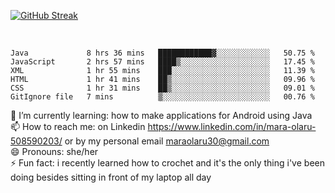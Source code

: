 

 <!--<img align="center" src="https://github-readme-stats.vercel.app/api?username=MaraxD&theme=github_dark&show_icons=true&count_private=true"/>-->
[![GitHub Streak](http://github-readme-streak-stats.herokuapp.com?user=MaraxD&theme=tokyonight_duo&align=center)](https://git.io/streak-stats)
 
 
 <br/>

<!--START_SECTION:waka-->

```text
Java             8 hrs 36 mins   ████████████▓░░░░░░░░░░░░   50.75 %
JavaScript       2 hrs 57 mins   ████▒░░░░░░░░░░░░░░░░░░░░   17.45 %
XML              1 hr 55 mins    ███░░░░░░░░░░░░░░░░░░░░░░   11.39 %
HTML             1 hr 41 mins    ██▒░░░░░░░░░░░░░░░░░░░░░░   09.96 %
CSS              1 hr 31 mins    ██▒░░░░░░░░░░░░░░░░░░░░░░   09.01 %
GitIgnore file   7 mins          ▒░░░░░░░░░░░░░░░░░░░░░░░░   00.76 %
```

<!--END_SECTION:waka-->
<!--[![willianrod's wakatime stats](https://github-readme-stats.vercel.app/api/wakatime?username=MaraxD)](https://github.com/anuraghazra/github-readme-stats)-->

🌱 I’m currently learning: how to make applications for Android using Java<br/>
📫 How to reach me: on Linkedin https://www.linkedin.com/in/mara-olaru-508590203/ or by my personal email maraolaru30@gmail.com <br/>
😄 Pronouns: she/her <br/>
⚡ Fun fact: i recently learned how to crochet and it's the only thing i've been doing besides sitting in front of my laptop all day <br/>
 
